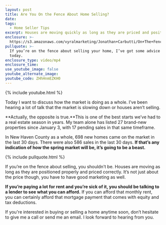 ```yaml
---
layout: post
title: Are You On the Fence About Home Selling?
date:
tags:
  - Home Seller Tips
excerpt: Houses are moving quickly as long as they are priced and positioned correctly.
enclosure: >-
  https://s3.amazonaws.com/vyralmarketing/Jonathan+Carbutti/On+The+Fence+About+Selling+Your+Home%253F.mp4
pullquote: >-
  If you’re on the fence about selling your home, I’ve got some advice for you
  today.
enclosure_type: video/mp4
enclosure_time:
use_youtube_image: false
youtube_alternate_image:
youtube_code: ZHhHnmEZKH0
---
```


{% include youtube.html %}

Today I want to discuss how the market is doing as a whole. I’ve been hearing a lot of talk that the market is slowing down or houses aren’t selling.

**Actually, the opposite is true.**This is one of the best starts we’ve had to a real estate season in years. My team alone has listed 27 brand-new properties since January 3, with 17 pending sales in that same timeframe.

In New Haven County as a whole, 698 new homes came on the market in the last 30 days. There were also 586 sales in the last 30 days. **If that’s any indication of how the spring market will be, it’s going to be a beast.**

{% include pullquote.html %}

If you’re on the fence about selling, you shouldn't be. Houses are moving as long as they are positioned properly and priced correctly. It’s not just about the price though, you have to have good marketing as well.

**If you’re paying a lot for rent and you’re sick of it, you should be talking to a lender to see what you can afford.** If you can afford that monthly rent, you can certainly afford that mortgage payment that comes with equity and tax deductions.

If you're interested in buying or selling a home anytime soon, don’t hesitate to give me a call or send me an email. I look forward to hearing from you.